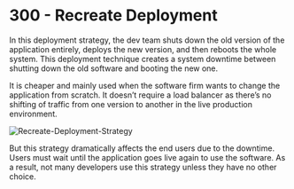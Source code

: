 # 300 - Recreate Deployment

In this deployment strategy, the dev team shuts down the old version of the application entirely, deploys the new version, and then reboots the whole system. This deployment technique creates a system downtime between shutting down the old software and booting the new one.

It is cheaper and mainly used when the software firm wants to change the application from scratch. It doesn’t require a load balancer as there’s no shifting of traffic from one version to another in the live production environment.

![Recreate-Deployment-Strategy](https://user-images.githubusercontent.com/1499433/177114564-c396c638-e6f4-408a-8674-e803e68e6d92.png)

But this strategy dramatically affects the end users due to the downtime. Users must wait until the application goes live again to use the software. As a result, not many developers use this strategy unless they have no other choice.
